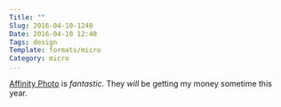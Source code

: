 ```yaml
---
Title: ""
Slug: 2016-04-10-1240
Date: 2016-04-10 12:40
Tags: design
Template: formats/micro
Category: micro
...
```


[Affinity Photo] is *fantastic*. They *will* be getting my money sometime this year.

[Affinity Photo]: https://affinity.serif.com/en-us/photo/
